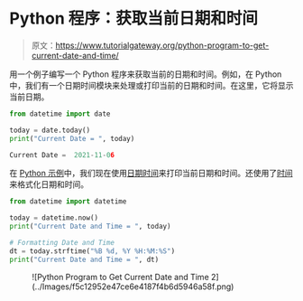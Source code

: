 # Python 程序：获取当前日期和时间

> 原文：<https://www.tutorialgateway.org/python-program-to-get-current-date-and-time/>

用一个例子编写一个 Python 程序来获取当前的日期和时间。例如，在 Python 中，我们有一个日期时间模块来处理或打印当前的日期和时间。在这里，它将显示当前日期。

```py
from datetime import date

today = date.today()
print("Current Date = ", today)
```

```py
Current Date =  2021-11-06
```

在 [Python 示例](https://www.tutorialgateway.org/python-programming-examples/)中，我们现在使用[日期时间](https://www.tutorialgateway.org/python-datetime/)来打印当前日期和时间。还使用了[时间](https://www.tutorialgateway.org/python-strftime/)来格式化日期和时间。

```py
from datetime import datetime

today = datetime.now()
print("Current Date and Time = ", today)

# Formatting Date and Time
dt = today.strftime("%B %d, %Y %H:%M:%S")
print("Current Date and Time = ", dt)
```

<figure class="wp-block-image size-large">![Python Program to Get Current Date and Time 2](../Images/f5c12952e47ce6e4187f4b6d5946a58f.png)</figure>